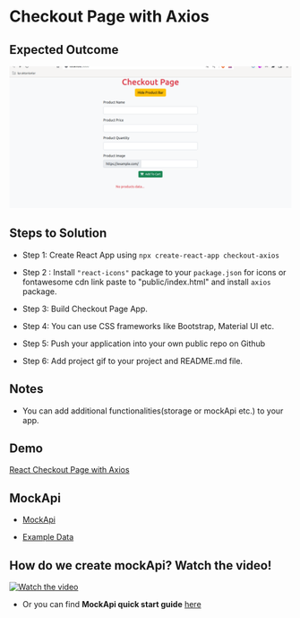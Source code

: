 # Checkout Page with Axios


## Expected Outcome

![checkout-gif](checkout-axios.gif)
## Steps to Solution

- Step 1: Create React App using `npx create-react-app checkout-axios`

- Step 2 : Install `"react-icons"` package to your `package.json` for icons or fontawesome cdn link paste to "public/index.html" and install `axios` package.

- Step 3: Build Checkout Page App.

- Step 4: You can use CSS frameworks like Bootstrap, Material UI etc.

- Step 5: Push your application into your own public repo on Github

- Step 6: Add project gif to your project and README.md file.

## Notes

- You can add additional functionalities(storage or mockApi etc.) to your app.

## Demo
  <a href="https://checkout-axios.vercel.app/" target="_blank">React Checkout Page with Axios</a>

## MockApi

- <a href="https://mockapi.io/" target="_blank">MockApi</a>

- [Example Data](./data.js) 


## How do we create mockApi? Watch the video!
<a href="https://www.youtube.com/watch?v=i_Gvlp83GMk" target="_blank">
 <img src="./checkout.gif" alt="Watch the video" width="420" height="250" title="Watch the video" />
</a>

- Or you can find **MockApi quick start guide** <a href="https://github.com/mockapi-io/docs/wiki/Quick-start-guide" target="_blank">here</a>